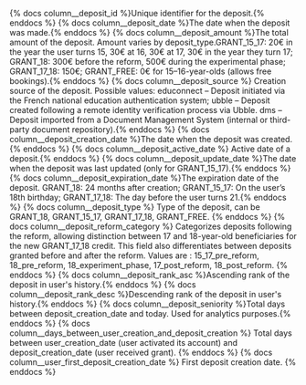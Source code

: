 {% docs column__deposit_id %}Unique identifier for the deposit.{% enddocs %}
{% docs column__deposit_date %}The date when the deposit was made.{% enddocs %}
{% docs column__deposit_amount %}The total amount of the deposit. Amount varies by deposit_type.GRANT_15_17: 20€ in the year the user turns 15, 30€ at 16, 30€ at 17, 30€ in the year they turn 17; GRANT_18: 300€ before the reform, 500€ during the experimental phase; GRANT_17_18: 150€; GRANT_FREE: 0€ for 15–16-year-olds (allows free bookings).{% enddocs %}
{% docs column__deposit_source %} Creation source of the deposit. Possible values: educonnect – Deposit initiated via the French national education authentication system; ubble – Deposit created following a remote identity verification process via Ubble.
dms – Deposit imported from a Document Management System (internal or third-party document repository).{% enddocs %}
{% docs column__deposit_creation_date %}The date when the deposit was created.{% enddocs %}
{% docs column__deposit_active_date %} Active date of a deposit.{% enddocs %}
{% docs column__deposit_update_date %}The date when the deposit was last updated (only for GRANT_15_17).{% enddocs %}
{% docs column__deposit_expiration_date %}The expiration date of the deposit. GRANT_18: 24 months after creation; GRANT_15_17: On the user’s 18th birthday; GRANT_17_18: The day before the user turns 21.{% enddocs %}
{% docs column__deposit_type %} Type of the deposit, can be GRANT_18, GRANT_15_17, GRANT_17_18, GRANT_FREE. {% enddocs %}
{% docs column__deposit_reform_category %} Categorizes deposits following the reform, allowing distinction between 17 and 18-year-old beneficiaries for the new GRANT_17_18 credit. This field also differentiates between deposits granted before and after the reform. Values are : 15_17_pre_reform, 18_pre_reform, 18_experiment_phase, 17_post_reform, 18_post_reform. {% enddocs %}
{% docs column__deposit_rank_asc %}Ascending rank of the deposit in user's history.{% enddocs %}
{% docs column__deposit_rank_desc %}Descending rank of the deposit in user's history.{% enddocs %}
{% docs column__deposit_seniority %}Total days between deposit_creation_date and today. Used for analytics purposes.{% enddocs %}
{% docs column__days_between_user_creation_and_deposit_creation %} Total days between user_creation_date (user activated its account) and deposit_creation_date (user received grant). {% enddocs %}
{% docs column__user_first_deposit_creation_date %} First deposit creation date. {% enddocs %}

